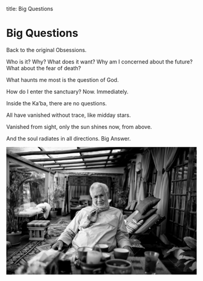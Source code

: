 title: Big Questions

# Big Questions

Back to the original Obsessions.

Who is it?
Why?
What does it want?
Why am I concerned about the future?
What about the fear of death?

What haunts me most is the question of God.

How do I enter the sanctuary?
Now.
Immediately.

Inside the Ka’ba,
there are no questions.

All have vanished without trace,
like midday stars.

Vanished from sight,
only the sun shines now, from above.

And the soul radiates in all directions.
Big Answer.

![Obsessed](./img/sfh_obsessed.jpg)
